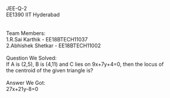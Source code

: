 JEE-Q-2
\
EE1390 IIT Hyderabad
\
\
\
Team Members:
\
1.R.Sai Karthik - EE18BTECH11037
\
2.Abhishek Shetkar - EE18BTECH11002
\
\
Question We Solved:
\
If A is (2,5), B is (4,11) and C lies on 9x+7y+4=0, then the locus of
\
the centroid of the given triangle is? 
\
\
Answer We Got:
\
27x+21y-8=0
